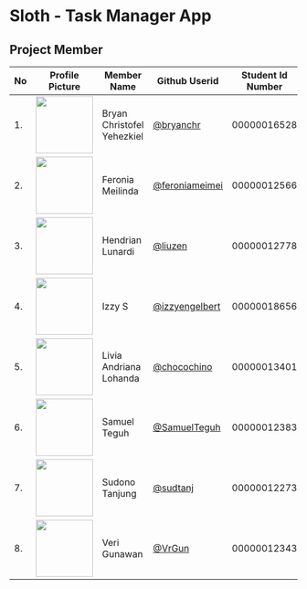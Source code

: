 # Sloth - Task Manager App

## Project Member
| No | Profile Picture | Member Name | Github Userid | Student Id Number |
| ------ | ------ | ------ | ------ | ------ |
| 1. | <img src="https://avatars.githubusercontent.com/bryanchr" width=100 height=100 /> |Bryan Christofel Yehezkiel | <a title="@bryanchr" href="https://github.com/bryanchr">@bryanchr</a> | 00000016528 | 
| 2. | <img src="https://avatars.githubusercontent.com/feroniameimei" width=100 height=100/> | Feronia Meilinda | <a title="@feroniameimei" href="https://github.com/feroniameimei">@feroniameimei</a> |   00000012566 |
| 3. | <img src="https://avatars.githubusercontent.com/liuzen" width=100 height=100/> | Hendrian Lunardi | <a title="@liuzen" href="https://github.com/liuzen">@liuzen</a> |           00000012778 |
| 4. | <img src="https://avatars.githubusercontent.com/izzyengelbert" width=100 height=100/> | Izzy S |<a title="@izzyengelbert" href="https://github.com/izzyengelbert">@izzyengelbert</a>  |  00000018656 |
| 5. | <img src="https://avatars.githubusercontent.com/chocochino" width=100 height=100/> | Livia Andriana Lohanda |<a title="@chocochino" href="https://github.com/chocochino">@chocochino</a>  | 00000013401 |
| 6. | <img src="https://avatars.githubusercontent.com/SamuelTeguh" width=100 height=100/> | Samuel Teguh |<a title="@SamuelTeguh" href="https://github.com/SamuelTeguh">@SamuelTeguh</a>  |  00000012383 |
| 7. | <img src="https://avatars.githubusercontent.com/sudtanj" width=100 height=100/> | Sudono Tanjung | <a title="@sudtanj" href="https://github.com/sudtanj">@sudtanj</a> |              				 00000012273 |
| 8. | <img src="https://avatars.githubusercontent.com/VrGun" width=100 height=100/> | Veri Gunawan | <a title="@VrGun" href="https://github.com/VrGun">@VrGun</a> |              				 00000012343 |
